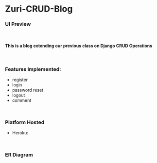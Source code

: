 # Zuri-CRUD-Blog


### UI Preview

<br>

#### This is a blog extending our previous class on Django CRUD Operations

<br>

### Features Implemented:
- register
- login
- password reset
- logout
- comment


<br>

### Platform Hosted
- Heroku:


<br>

### ER Diagram

